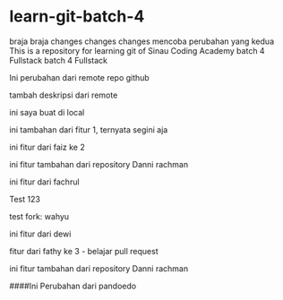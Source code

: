 # learn-git-batch-4

braja braja
changes changes changes 
mencoba perubahan yang kedua
This is a repository for learning git of Sinau Coding Academy batch 4 Fullstack
batch 4 Fullstack


Ini perubahan dari remote repo github

tambah deskripsi dari remote

ini saya buat di local

ini tambahan dari fitur 1, ternyata segini aja

ini fitur dari faiz ke 2


ini fitur tambahan dari repository Danni rachman

ini fitur dari fachrul

Test 123

test fork: wahyu

ini fitur dari dewi

fitur dari fathy ke 3 - belajar pull request

ini fitur tambahan dari repository Danni rachman

####Ini Perubahan dari pandoedo
